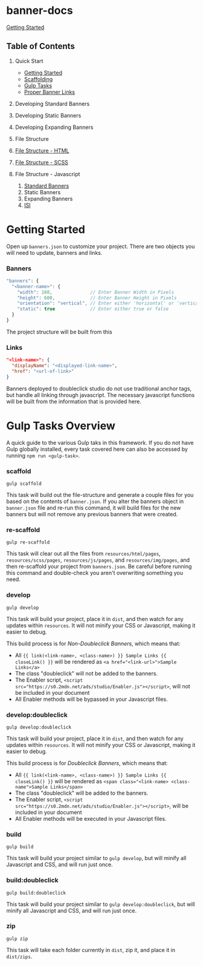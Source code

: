 # banner-docs

[Getting Started](./getting-started.md)

## Table of Contents
1. Quick Start
   * [Getting Started](#getting-started)
   * [Scaffolding](./scaffolding.md)
   * [Gulp Tasks](#gulp-tasks-overview)
   * [Proper Banner Links](./links.md)
1. Developing Standard Banners
1. Developing Static Banners
1. Developing Expanding Banners

1. File Structure
  1. [File Structure - HTML](./file-structure-html.md)
  1. [File Structure - SCSS](./file-structure-scss.md)
  1. File Structure - Javascript
     1. [Standard Banners](file-structure-javascript-standard-banners)
     1. Static Banners
     1. Expanding Banners
     1. [ISI](javascript-isi)


# Getting Started

Open up `banners.json` to customize your project. There are two objects you will need to update, banners and links.

### Banners

```javascript
"banners": {
  "<banner-name>": {
    "width": 160,              // Enter Banner Width in Pixels
    "height": 600,             // Enter Banner Height in Pixels
    "orientation": "vertical", // Enter either 'horizontal' or 'vertical'
    "static": true             // Enter either true or false
  }
}
```

The project structure will be built from this   

### Links
```json
"<link-name>": {
  "displayName": "<displayed-link-name>",
  "href": "<url-of-link>"
}
```

Banners deployed to doubleclick studio do not use traditional anchor tags, but handle all linking through javascript. The necessary javascript functions will be built from the information that is provided here.


# Gulp Tasks Overview

A quick guide to the various Gulp taks in this framework. If you do not have Gulp globally installed, every task covered here can also be accessed by running `npm run <gulp-task>`.

### scaffold
```
gulp scaffold
```
This task will build out the file-structure and generate a couple files for you based on the contents of `banner.json`. If you alter the banners object in `banner.json` file and re-run this command, it will build files for the new banners but will not remove any previous banners that were created.

### re-scaffold
```
gulp re-scaffold
```
This task will clear out all the files from `resources/html/pages`, `resources/scss/pages`, `resources/js/pages`, and `resources/img/pages`, and then re-scaffold your project from `banners.json`. Be careful before running this command and double-check you aren't overwriting something you need.

### develop
```
gulp develop
```	
This task will build your project, place it in `dist`, and then watch for any updates within `resources`. It will not minify your CSS or Javascript, making it easier to debug. 

This build process is for *Non-Doubleclick Banners*, which means that:

* All `{{ link(<link-name>, <class-name>) }} Sample Links {{ closeLink() }}` will be rendered as `<a href="<link-url>">Sample Links</a>`
* The class "doubleclick" will not be added to the banners.
* The Enabler script, `<script src="https://s0.2mdn.net/ads/studio/Enabler.js"></script>`, will not be included in your document <head>
* All Enabler methods will be bypassed in your Javascript files.

### develop:doubleclick
```
gulp develop:doubleclick
```	
This task will build your project, place it in `dist`, and then watch for any updates within `resources`. It will not minify your CSS or Javascript, making it easier to debug. 

This build process is for *Doubleclick Banners*, which means that:

* All `{{ link(<link-name>, <class-name>) }} Sample Links {{ closeLink() }}` will be rendered as `<span class="<link-name> <class-name">Sample Links</span>`
* The class "doubleclick" will be added to the banners.
* The Enabler script, `<script src="https://s0.2mdn.net/ads/studio/Enabler.js"></script>`, will be included in your document <head>
* All Enabler methods will be executed in your Javascript files.

### build
```
gulp build
```
This task will build your project similar to `gulp develop`, but will minify all Javascript and CSS, and will run just once.

### build:doubleclick
```
gulp build:doubleclick
```
This task will build your project similar to `gulp develop:doubleclick`, but will minify all Javascript and CSS, and will run just once.

### zip
```
gulp zip
```
This task will take each folder currently in `dist`, zip it, and place it in `dist/zips`.
